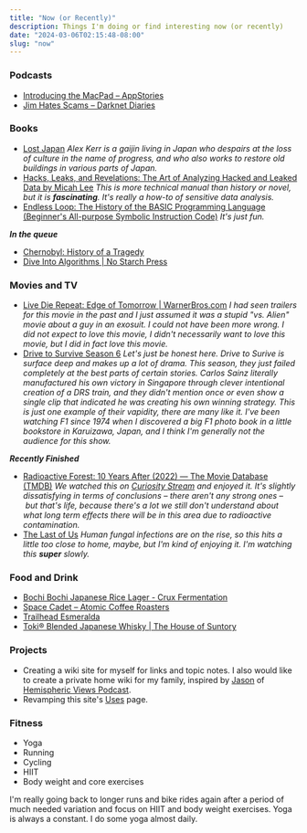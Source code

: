 ```yaml
---
title: "Now (or Recently)"
description: Things I'm doing or find interesting now (or recently)
date: "2024-03-06T02:15:48-08:00"
slug: "now"
---
```


### Podcasts

- [Introducing the MacPad – AppStories](https://appstories.net/episodes/373)
- [Jim Hates Scams – Darknet Diaries](https://darknetdiaries.com/episode/143/)

### Books

- [Lost Japan](https://www.penguin.co.uk/books/273227/lost-japan-by-kerr-alex/9780141979755) *Alex Kerr is a gaijin living in Japan who despairs at the loss of culture in the name of progress, and who also works to restore old buildings in various parts of Japan.*
- [Hacks, Leaks, and Revelations: The Art of Analyzing Hacked and Leaked Data by Micah Lee](https://hacksandleaks.com/) *This is more technical manual than history or novel, but it is **fascinating**. It's really a how-to of sensitive data analysis.*
- [Endless Loop: The History of the BASIC Programming Language (Beginner's All-purpose Symbolic Instruction Code)](https://www.amazon.com/Endless-Loop-Programming-All-purpose-Instruction/dp/1974277070) *It's just fun.*

***In the queue***

- [Chernobyl: History of a Tragedy](https://www.penguin.co.uk/books/309197/chernobyl-by-plokhy-serhii/9780141988351)
- [Dive Into Algorithms | No Starch Press](https://nostarch.com/Dive-Into-Algorithms)

### Movies and TV

- [Live Die Repeat: Edge of Tomorrow | WarnerBros.com](https://www.warnerbros.com/movies/edge-tomorrow) *I had seen trailers for this movie in the past and I just assumed it was a stupid "vs. Alien" movie about a guy in an exosuit. I could not have been more wrong. I did not expect to love this movie, I didn't necessarily want to love this movie, but I did in fact love this movie.*
- [Drive to Survive Season 6](https://www.netflix.com/title/80204890) *Let's just be honest here. Drive to Surive is surface deep and makes up a lot of drama. This season, they just failed completely at the best parts of certain stories. Carlos Sainz literally manufactured his own victory in Singapore through clever intentional creation of a DRS train, and they didn't mention once or even show a single clip that indicated he was creating his own winning strategy. This is just one example of their vapidity, there are many like it. I've been watching F1 since 1974 when I discovered a big F1 photo book in a little bookstore in Karuizawa, Japan, and I think I'm generally not the audience for this show.*

***Recently Finished***

- [Radioactive Forest: 10 Years After (2022) — The Movie Database (TMDB)](https://www.themoviedb.org/movie/984118-radioactive-forest-10-years-after) *We watched this on [Curiosity Stream](https://curiositystream.com/) and enjoyed it. It's slightly dissatisfying in terms of conclusions – there aren't any strong ones – but that's life, because there's a lot we still don't understand about what long term effects there will be in this area due to radioactive contamination.*
- [The Last of Us](https://www.hbo.com/the-last-of-us) *Human fungal infections are on the rise, so this hits a little too close to home, maybe, but I'm kind of enjoying it. I'm watching this **super** slowly.*

### Food and Drink

- [Bochi Bochi Japanese Rice Lager - Crux Fermentation](https://www.cruxfermentation.com/beer/)
- [Space Cadet – Atomic Coffee Roasters](https://atomicroastery.com/products/space-cadet)
- [Trailhead Esmeralda](https://www.trailheadcoffeeroasters.com/coffee/p/esmeralda)
- [Toki® Blended Japanese Whisky | The House of Suntory](https://house.suntory.com/toki-whisky)

### Projects

- Creating a wiki site for myself for links and topic notes. I also would like to create a private home wiki for my family, inspired by [Jason](https://grepjason.sh) of [Hemispheric Views Podcast](https://hemisphericviews.com/).
- Revamping this site's [Uses](https://scottwillsey.com/uses/) page.

### Fitness

- Yoga
- Running
- Cycling
- HIIT
- Body weight and core exercises

I'm really going back to longer runs and bike rides again after a period of much needed variation and focus on HIIT and body weight exercises. Yoga is always a constant. I do some yoga almost daily.
